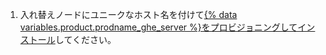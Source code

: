 1. 入れ替えノードにユニークなホスト名を付けて[{% data variables.product.prodname_ghe_server %}をプロビジョニングしてインストール](/enterprise/admin/guides/installation/setting-up-a-github-enterprise-server-instance)してください。
